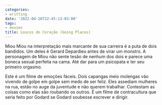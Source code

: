 ```yaml
---
categories:
- writting
date: '2022-04-26T22:45:13-03:00'
tags:
- movies
title: Loucos do Coração (Going Places)
---
```


Miou Miou na interpretação mais marcante de sua carreira é a puta de dois bandidos. Um deles é Gerard Depardieu antes de virar um monstro. A personagem de Miou não sente tesão de nenhum dos dois e parece uma boneca sexual perfeita na cama. Até dar para um psicopata e ter seu primeiro orgasmo.

Este é um filme de emoções fáceis. Dois capangas meio molengas vão vivendo de golpe em golpe sem medo de ser feliz. Eles assediam mulheres na rua, estão no auge da juventude e não querem trabalhar. Contestam as coisas como elas são roubando os outros. É um filme de contracultura que seria feito por Godard se Godard soubesse escrever e dirigir.
